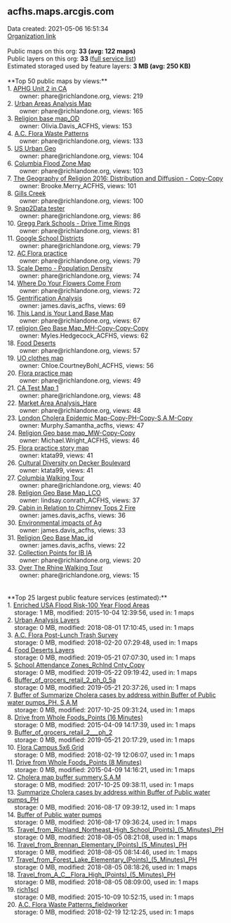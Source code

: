 <h2>acfhs.maps.arcgis.com</h2> Data created: 2021-05-06 16:51:34 <br /><a target='new' href='https://acfhs.maps.arcgis.com'>Organization link</a><br /><br />Public maps on this org: <b>33 (avg: 122 maps)</b><br />Public layers on this org: <b>33 </b>(<a target='new' href='https://services.arcgis.com/5wXu7IltMyd15QMy/ArcGIS/rest/services'>full service list</a>)<br />Estimated storaged used by feature layers: <b>3 MB (avg: 250 KB)</b><br /><br />**Top 50 public maps by views:**<br />  1. <a target='new' href='https://www.arcgis.com/home/item.html?id=5c150e8dccaf4a75b2a5f88fcea4e572'>APHG Unit 2 in CA</a> <br />  &nbsp;&nbsp;&nbsp;&nbsp; &nbsp;&nbsp;owner: phare@richlandone.org, views: 219<br />  2. <a target='new' href='https://www.arcgis.com/home/item.html?id=b3f9ef77d69d4112aa281a26038130d2'>Urban Areas Analysis Map</a> <br />  &nbsp;&nbsp;&nbsp;&nbsp; &nbsp;&nbsp;owner: phare@richlandone.org, views: 165<br />  3. <a target='new' href='https://www.arcgis.com/home/item.html?id=2090427fc75347b48216aa8124944f68'>Religion base map_OD</a> <br />  &nbsp;&nbsp;&nbsp;&nbsp; &nbsp;&nbsp;owner: Olivia.Davis_ACFHS, views: 153<br />  4. <a target='new' href='https://www.arcgis.com/home/item.html?id=d2908fd4bf3847e993af7a1525dab85f'>A.C. Flora Waste Patterns</a> <br />  &nbsp;&nbsp;&nbsp;&nbsp; &nbsp;&nbsp;owner: phare@richlandone.org, views: 133<br />  5. <a target='new' href='https://www.arcgis.com/home/item.html?id=6e3f8a467c8c4559a4c93173774596c0'>US Urban Geo</a> <br />  &nbsp;&nbsp;&nbsp;&nbsp; &nbsp;&nbsp;owner: phare@richlandone.org, views: 104<br />  6. <a target='new' href='https://www.arcgis.com/home/item.html?id=b7737a01e9ab4adeb0c6c3ee9e4de441'>Columbia Flood Zone Map</a> <br />  &nbsp;&nbsp;&nbsp;&nbsp; &nbsp;&nbsp;owner: phare@richlandone.org, views: 103<br />  7. <a target='new' href='https://www.arcgis.com/home/item.html?id=4b868537a9ff48aebf6be3ce7f6b929e'>The Geography of Religion 2016: Distribution and Diffusion - Copy-Copy</a> <br />  &nbsp;&nbsp;&nbsp;&nbsp; &nbsp;&nbsp;owner: Brooke.Merry_ACFHS, views: 101<br />  8. <a target='new' href='https://www.arcgis.com/home/item.html?id=72be2d8abe7f48ef8f084b27658a458e'>Gills Creek</a> <br />  &nbsp;&nbsp;&nbsp;&nbsp; &nbsp;&nbsp;owner: phare@richlandone.org, views: 100<br />  9. <a target='new' href='https://www.arcgis.com/home/item.html?id=a95cf83c88234322ba6c8e85bb4ffa3c'>Snap2Data tester</a> <br />  &nbsp;&nbsp;&nbsp;&nbsp; &nbsp;&nbsp;owner: phare@richlandone.org, views: 86<br />  10. <a target='new' href='https://www.arcgis.com/home/item.html?id=0de4c56e2e1b438a8d8bcaeba96b506c'>Gregg Park Schools - Drive Time Rings</a> <br />  &nbsp;&nbsp;&nbsp;&nbsp; &nbsp;&nbsp;owner: phare@richlandone.org, views: 81<br />  11. <a target='new' href='https://www.arcgis.com/home/item.html?id=4dd9b2283e404532a8194f6fd189305a'>Google School Districts</a> <br />  &nbsp;&nbsp;&nbsp;&nbsp; &nbsp;&nbsp;owner: phare@richlandone.org, views: 79<br />  12. <a target='new' href='https://www.arcgis.com/home/item.html?id=663abc5447f94c31a688899847df4bcd'>AC Flora practice</a> <br />  &nbsp;&nbsp;&nbsp;&nbsp; &nbsp;&nbsp;owner: phare@richlandone.org, views: 79<br />  13. <a target='new' href='https://www.arcgis.com/home/item.html?id=7b1f32d9b38943769ff1ca89ca37e10c'>Scale Demo - Population Density</a> <br />  &nbsp;&nbsp;&nbsp;&nbsp; &nbsp;&nbsp;owner: phare@richlandone.org, views: 74<br />  14. <a target='new' href='https://www.arcgis.com/home/item.html?id=387ccc859c7f4af5af0d273dd10e2730'>Where Do Your Flowers Come From</a> <br />  &nbsp;&nbsp;&nbsp;&nbsp; &nbsp;&nbsp;owner: phare@richlandone.org, views: 72<br />  15. <a target='new' href='https://www.arcgis.com/home/item.html?id=368f6ca9e9184a6b8e5372a3382adab1'>Gentrification Analysis</a> <br />  &nbsp;&nbsp;&nbsp;&nbsp; &nbsp;&nbsp;owner: james.davis_acfhs, views: 69<br />  16. <a target='new' href='https://www.arcgis.com/home/item.html?id=3b1b900136eb47c68d4cac45e8c298b6'>This Land is Your Land Base Map</a> <br />  &nbsp;&nbsp;&nbsp;&nbsp; &nbsp;&nbsp;owner: phare@richlandone.org, views: 67<br />  17. <a target='new' href='https://www.arcgis.com/home/item.html?id=cff6e2fa241549a1a0a22ee5edddafea'>religion Geo Base Map_MH-Copy-Copy-Copy</a> <br />  &nbsp;&nbsp;&nbsp;&nbsp; &nbsp;&nbsp;owner: Myles.Hedgecock_ACFHS, views: 62<br />  18. <a target='new' href='https://www.arcgis.com/home/item.html?id=a53da4c580db4646b573d1b4beca1eea'>Food Deserts</a> <br />  &nbsp;&nbsp;&nbsp;&nbsp; &nbsp;&nbsp;owner: phare@richlandone.org, views: 57<br />  19. <a target='new' href='https://www.arcgis.com/home/item.html?id=b2d6addc3a964cc8ac26ed89653b0000'>UO clothes map</a> <br />  &nbsp;&nbsp;&nbsp;&nbsp; &nbsp;&nbsp;owner: Chloe.CourtneyBohl_ACFHS, views: 56<br />  20. <a target='new' href='https://www.arcgis.com/home/item.html?id=18352655d37d47d1be4aaad8f110299e'>Flora practice map</a> <br />  &nbsp;&nbsp;&nbsp;&nbsp; &nbsp;&nbsp;owner: phare@richlandone.org, views: 49<br />  21. <a target='new' href='https://www.arcgis.com/home/item.html?id=7f69abdd35b04a6d80cac2e39a9d8b38'>CA Test Map 1</a> <br />  &nbsp;&nbsp;&nbsp;&nbsp; &nbsp;&nbsp;owner: phare@richlandone.org, views: 48<br />  22. <a target='new' href='https://www.arcgis.com/home/item.html?id=a0c055e02a2c454fb621b85741a29f32'>Market Area Analysis_Hare</a> <br />  &nbsp;&nbsp;&nbsp;&nbsp; &nbsp;&nbsp;owner: phare@richlandone.org, views: 48<br />  23. <a target='new' href='https://www.arcgis.com/home/item.html?id=e2a7c614e31f45a5a02542ef3f69c077'>London Cholera Epidemic Map-Copy-PH-Copy-S,A,M-Copy</a> <br />  &nbsp;&nbsp;&nbsp;&nbsp; &nbsp;&nbsp;owner: Murphy.Samantha_acfhs, views: 47<br />  24. <a target='new' href='https://www.arcgis.com/home/item.html?id=b954543864e348c787a3760e0887bde8'>Religion Geo base map_MW-Copy-Copy</a> <br />  &nbsp;&nbsp;&nbsp;&nbsp; &nbsp;&nbsp;owner: Michael.Wright_ACFHS, views: 46<br />  25. <a target='new' href='https://www.arcgis.com/home/item.html?id=cfffbd29595d48f5a490bb24883c046d'>Flora practice story map</a> <br />  &nbsp;&nbsp;&nbsp;&nbsp; &nbsp;&nbsp;owner: ktata99, views: 41<br />  26. <a target='new' href='https://www.arcgis.com/home/item.html?id=8b6a727e274048959742a52b904c30b6'>Cultural Diversity on Decker Boulevard</a> <br />  &nbsp;&nbsp;&nbsp;&nbsp; &nbsp;&nbsp;owner: ktata99, views: 41<br />  27. <a target='new' href='https://www.arcgis.com/home/item.html?id=92e49ae389f14964a375a6af699a457e'>Columbia Walking Tour</a> <br />  &nbsp;&nbsp;&nbsp;&nbsp; &nbsp;&nbsp;owner: phare@richlandone.org, views: 40<br />  28. <a target='new' href='https://www.arcgis.com/home/item.html?id=c7eee91b5fc24e4eae627e1773bd912b'>Religion Geo Base Map_LCO</a> <br />  &nbsp;&nbsp;&nbsp;&nbsp; &nbsp;&nbsp;owner: lindsay.conrath_ACFHS, views: 37<br />  29. <a target='new' href='https://www.arcgis.com/home/item.html?id=851a5bf364164b50b4ad193f38933fb4'>Cabin in Relation to Chimney Tops 2 Fire</a> <br />  &nbsp;&nbsp;&nbsp;&nbsp; &nbsp;&nbsp;owner: james.davis_acfhs, views: 36<br />  30. <a target='new' href='https://www.arcgis.com/home/item.html?id=059dc2740e2f48ea8d700622c15091c1'>Environmental impacts of Ag</a> <br />  &nbsp;&nbsp;&nbsp;&nbsp; &nbsp;&nbsp;owner: james.davis_acfhs, views: 33<br />  31. <a target='new' href='https://www.arcgis.com/home/item.html?id=f156a9e454c140549d0822917ce9322b'>Religion Geo Base Map_jd</a> <br />  &nbsp;&nbsp;&nbsp;&nbsp; &nbsp;&nbsp;owner: james.davis_acfhs, views: 22<br />  32. <a target='new' href='https://www.arcgis.com/home/item.html?id=e27b7a1e70b84b739f3b8176a51baae6'>Collection Points for IB IA</a> <br />  &nbsp;&nbsp;&nbsp;&nbsp; &nbsp;&nbsp;owner: phare@richlandone.org, views: 20<br />  33. <a target='new' href='https://www.arcgis.com/home/item.html?id=4dbc2ed2602e45d588b282f62b049c5a'>Over The Rhine Walking Tour</a> <br />  &nbsp;&nbsp;&nbsp;&nbsp; &nbsp;&nbsp;owner: phare@richlandone.org, views: 15<br /><br /><br />**Top 25 largest public feature services (estimated):**<br /> 1. <a target='new' href='https://www.arcgis.com/home/item.html?id=8a9a7ec1d83049bba7dbe36a6bd0b22a'>Enriched USA Flood Risk-100 Year Flood Areas</a><br /> &nbsp;&nbsp;&nbsp;&nbsp;storage: 1 MB, modified: 2015-10-04 12:39:56,  used in: 1 maps<br /> 2. <a target='new' href='https://www.arcgis.com/home/item.html?id=ca1d183ec419411aadb95e305cab0577'>Urban Analysis Layers</a><br /> &nbsp;&nbsp;&nbsp;&nbsp;storage: 0 MB, modified: 2018-08-01 17:10:45,  used in: 1 maps<br /> 3. <a target='new' href='https://www.arcgis.com/home/item.html?id=700bb3261e894fda8376dfc0f6ff996b'>A.C. Flora Post-Lunch Trash Survey</a><br /> &nbsp;&nbsp;&nbsp;&nbsp;storage: 0 MB, modified: 2018-02-20 07:29:48,  used in: 1 maps<br /> 4. <a target='new' href='https://www.arcgis.com/home/item.html?id=854f282fd71540b09c90ad4546527f1a'>Food Deserts Layers</a><br /> &nbsp;&nbsp;&nbsp;&nbsp;storage: 0 MB, modified: 2019-05-21 07:07:30,  used in: 1 maps<br /> 5. <a target='new' href='https://www.arcgis.com/home/item.html?id=761beb33193c41e3abf0074ddebab5b5'>School Attendance Zones_Rchlnd Cnty_Copy</a><br /> &nbsp;&nbsp;&nbsp;&nbsp;storage: 0 MB, modified: 2019-05-22 09:19:42,  used in: 1 maps<br /> 6. <a target='new' href='https://www.arcgis.com/home/item.html?id=8cc713c137ec4e619405d11bb83bfc83'>Buffer_of_grocers_retail_2_ph_0_5a</a><br /> &nbsp;&nbsp;&nbsp;&nbsp;storage: 0 MB, modified: 2019-05-21 20:37:26,  used in: 1 maps<br /> 7. <a target='new' href='https://www.arcgis.com/home/item.html?id=1369d44574284f2c8d16343a68a083df'>Buffer of Summarize Cholera cases by address within Buffer of Public water pumps_PH. S,A,M</a><br /> &nbsp;&nbsp;&nbsp;&nbsp;storage: 0 MB, modified: 2017-10-25 09:31:24,  used in: 1 maps<br /> 8. <a target='new' href='https://www.arcgis.com/home/item.html?id=e46f86b511874b0691d06aa03027c3d0'>Drive from Whole Foods_Points (16 Minutes)</a><br /> &nbsp;&nbsp;&nbsp;&nbsp;storage: 0 MB, modified: 2015-04-09 14:17:39,  used in: 1 maps<br /> 9. <a target='new' href='https://www.arcgis.com/home/item.html?id=78d8077e22fd432ca2635ef7369bcdd8'>Buffer_of_grocers_retail_2___ph_2</a><br /> &nbsp;&nbsp;&nbsp;&nbsp;storage: 0 MB, modified: 2019-05-21 20:17:29,  used in: 1 maps<br /> 10. <a target='new' href='https://www.arcgis.com/home/item.html?id=c86d5e0396de4282bedfa9049c684a7b'>Flora Campus 5x6 Grid</a><br /> &nbsp;&nbsp;&nbsp;&nbsp;storage: 0 MB, modified: 2018-02-19 12:06:07,  used in: 1 maps<br /> 11. <a target='new' href='https://www.arcgis.com/home/item.html?id=9823313aa4184f4cae39ceb8dfd3a7b0'>Drive from Whole Foods_Points (8 Minutes)</a><br /> &nbsp;&nbsp;&nbsp;&nbsp;storage: 0 MB, modified: 2015-04-09 14:16:21,  used in: 1 maps<br /> 12. <a target='new' href='https://www.arcgis.com/home/item.html?id=d929c7b892d44b3b86a110961e12b957'>Cholera map buffer summery,S.A.M</a><br /> &nbsp;&nbsp;&nbsp;&nbsp;storage: 0 MB, modified: 2017-10-25 09:38:11,  used in: 1 maps<br /> 13. <a target='new' href='https://www.arcgis.com/home/item.html?id=e0208e5766e247ae92c7a1939a78c404'>Summarize Cholera cases by address within Buffer of Public water pumps_PH</a><br /> &nbsp;&nbsp;&nbsp;&nbsp;storage: 0 MB, modified: 2016-08-17 09:39:12,  used in: 1 maps<br /> 14. <a target='new' href='https://www.arcgis.com/home/item.html?id=b85231037bea4da08ff73ee0e2170f2b'>Buffer of Public water pumps</a><br /> &nbsp;&nbsp;&nbsp;&nbsp;storage: 0 MB, modified: 2016-08-17 09:36:24,  used in: 1 maps<br /> 15. <a target='new' href='https://www.arcgis.com/home/item.html?id=81ed381224d947e294b2a0d2bc5d1b62'>Travel_from_Richland_Northeast_High_School_(Points)_(5_Minutes)_PH</a><br /> &nbsp;&nbsp;&nbsp;&nbsp;storage: 0 MB, modified: 2018-08-05 08:21:08,  used in: 1 maps<br /> 16. <a target='new' href='https://www.arcgis.com/home/item.html?id=710b39204766410eaf7da7fe4fc1a3be'>Travel_from_Brennan_Elementary_(Points)_(5_Minutes)_PH</a><br /> &nbsp;&nbsp;&nbsp;&nbsp;storage: 0 MB, modified: 2018-08-05 08:14:46,  used in: 1 maps<br /> 17. <a target='new' href='https://www.arcgis.com/home/item.html?id=bec7135bea51404baf4184ae1f1c6dee'>Travel_from_Forest_Lake_Elementary_(Points)_(5_Minutes)_PH</a><br /> &nbsp;&nbsp;&nbsp;&nbsp;storage: 0 MB, modified: 2018-08-05 08:18:26,  used in: 1 maps<br /> 18. <a target='new' href='https://www.arcgis.com/home/item.html?id=2c0c48de8139487dab6ef729940ff6f7'>Travel_from_A_C__Flora_High_(Points)_(5_Minutes)_PH</a><br /> &nbsp;&nbsp;&nbsp;&nbsp;storage: 0 MB, modified: 2018-08-05 08:09:00,  used in: 1 maps<br /> 19. <a target='new' href='https://www.arcgis.com/home/item.html?id=799398a0ad974749ba60daa8b9321801'>rich1scl</a><br /> &nbsp;&nbsp;&nbsp;&nbsp;storage: 0 MB, modified: 2015-10-09 10:52:15,  used in: 1 maps<br /> 20. <a target='new' href='https://www.arcgis.com/home/item.html?id=87ddde8988c94229adf65b7300003fb6'>A.C. Flora Waste Patterns_fieldworker</a><br /> &nbsp;&nbsp;&nbsp;&nbsp;storage: 0 MB, modified: 2018-02-19 12:12:25,  used in: 1 maps<br />